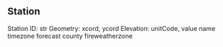 ## Station
Station ID: str
Geometry: xcord, ycord
Elevation: unitCode, value
name
timezone
forecast
county
fireweatherzone
